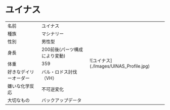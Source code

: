 # ユイナス

<table>
  <tr>
    <td>名前</td><td>ユイナス</td><td rowspan=8> ![ユイナス](./Images/UINAS_Profile.jpg) </td>
  </tr>
  <tr>
    <td>種族</td><td>マシナリー</td>
  </tr>
  <tr>
    <td>性別</td><td>男性型</td>
  </tr>
  <tr>
    <td>身長</td><td>200前後(パーツ構成により変動)</td>
  </tr>
  <tr>
    <td>体重</td><td>359</td>
  </tr>
  <tr>
    <td>好きなデイリーオーダー</td><td>バル・ロドス討伐（VH）</td>
  </tr>
  <tr>
    <td>嫌いな化学反応</td><td>不可逆変化</td>
  </tr>
  <tr>
    <td>大切なもの</td><td>バックアップデータ</td>
  </tr>
</table>
